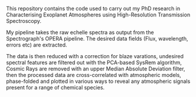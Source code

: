 This repository contains the code used to carry out my PhD research in Characterising Exoplanet Atmospheres using High-Resolution Transmission Spectroscopy. 

My pipeline takes the raw echelle spectra as output from the Spectrograph's OPERA pipeline. The desired data fields (Flux, wavelength, errors etc) are extracted. 

The data is then reduced with a correction for blaze varations, undesired spectral features are filtered out with the PCA-based SysRem algorithm, Cosmic Rays are removed
with an upper Median Absolute Deviation filter, then the processed data are cross-correlated with atmospheric models, phase-folded and plotted in various ways to reveal any
atmospheric signals present for a range of chemical species. 
